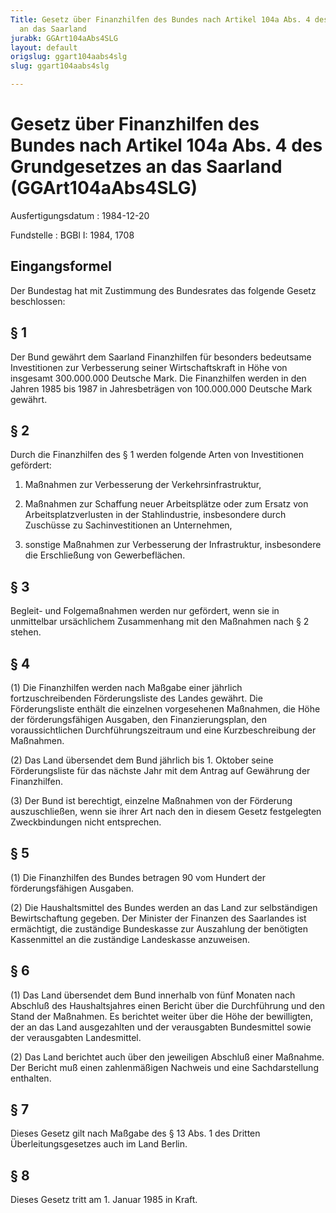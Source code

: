 ```yaml
---
Title: Gesetz über Finanzhilfen des Bundes nach Artikel 104a Abs. 4 des Grundgesetzes
  an das Saarland
jurabk: GGArt104aAbs4SLG
layout: default
origslug: ggart104aabs4slg
slug: ggart104aabs4slg

---
```


# Gesetz über Finanzhilfen des Bundes nach Artikel 104a Abs. 4 des Grundgesetzes an das Saarland (GGArt104aAbs4SLG)

Ausfertigungsdatum
:   1984-12-20

Fundstelle
:   BGBl I: 1984, 1708



## Eingangsformel

Der Bundestag hat mit Zustimmung des Bundesrates das folgende Gesetz
beschlossen:


## § 1

Der Bund gewährt dem Saarland Finanzhilfen für besonders bedeutsame
Investitionen zur Verbesserung seiner Wirtschaftskraft in Höhe von
insgesamt 300.000.000 Deutsche Mark. Die Finanzhilfen werden in den
Jahren 1985 bis 1987 in Jahresbeträgen von 100.000.000 Deutsche Mark
gewährt.


## § 2

Durch die Finanzhilfen des § 1 werden folgende Arten von Investitionen
gefördert:

1.  Maßnahmen zur Verbesserung der Verkehrsinfrastruktur,


2.  Maßnahmen zur Schaffung neuer Arbeitsplätze oder zum Ersatz von
    Arbeitsplatzverlusten in der Stahlindustrie, insbesondere durch
    Zuschüsse zu Sachinvestitionen an Unternehmen,


3.  sonstige Maßnahmen zur Verbesserung der Infrastruktur, insbesondere
    die Erschließung von Gewerbeflächen.





## § 3

Begleit- und Folgemaßnahmen werden nur gefördert, wenn sie in
unmittelbar ursächlichem Zusammenhang mit den Maßnahmen nach § 2
stehen.


## § 4

(1) Die Finanzhilfen werden nach Maßgabe einer jährlich
fortzuschreibenden Förderungsliste des Landes gewährt. Die
Förderungsliste enthält die einzelnen vorgesehenen Maßnahmen, die Höhe
der förderungsfähigen Ausgaben, den Finanzierungsplan, den
voraussichtlichen Durchführungszeitraum und eine Kurzbeschreibung der
Maßnahmen.

(2) Das Land übersendet dem Bund jährlich bis 1. Oktober seine
Förderungsliste für das nächste Jahr mit dem Antrag auf Gewährung der
Finanzhilfen.

(3) Der Bund ist berechtigt, einzelne Maßnahmen von der Förderung
auszuschließen, wenn sie ihrer Art nach den in diesem Gesetz
festgelegten Zweckbindungen nicht entsprechen.


## § 5

(1) Die Finanzhilfen des Bundes betragen 90 vom Hundert der
förderungsfähigen Ausgaben.

(2) Die Haushaltsmittel des Bundes werden an das Land zur
selbständigen Bewirtschaftung gegeben. Der Minister der Finanzen des
Saarlandes ist ermächtigt, die zuständige Bundeskasse zur Auszahlung
der benötigten Kassenmittel an die zuständige Landeskasse anzuweisen.


## § 6

(1) Das Land übersendet dem Bund innerhalb von fünf Monaten nach
Abschluß des Haushaltsjahres einen Bericht über die Durchführung und
den Stand der Maßnahmen. Es berichtet weiter über die Höhe der
bewilligten, der an das Land ausgezahlten und der verausgabten
Bundesmittel sowie der verausgabten Landesmittel.

(2) Das Land berichtet auch über den jeweiligen Abschluß einer
Maßnahme. Der Bericht muß einen zahlenmäßigen Nachweis und eine
Sachdarstellung enthalten.


## § 7

Dieses Gesetz gilt nach Maßgabe des § 13 Abs. 1 des Dritten
Überleitungsgesetzes auch im Land Berlin.


## § 8

Dieses Gesetz tritt am 1. Januar 1985 in Kraft.


